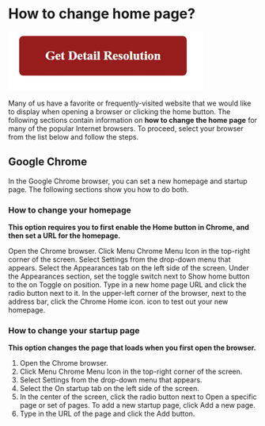 # How to change home page?


[![how to change home page](red2.png)](https://computersolve.com/how-to-change-home-page/)

Many of us have a favorite or frequently-visited website that we would like to display when opening a browser or clicking the home button. The following sections contain information on **how to change the home page** for many of the popular Internet browsers. To proceed, select your browser from the list below and follow the steps.

## Google Chrome

In the Google Chrome browser, you can set a new homepage and startup page. The following sections show you how to do both.

### How to change your homepage

**This option requires you to first enable the Home button in Chrome, and then set a URL for the homepage.**

Open the Chrome browser.
Click Menu Chrome Menu Icon in the top-right corner of the screen.
Select Settings from the drop-down menu that appears.
Select the Appearances tab on the left side of the screen.
Under the Appearances section, set the toggle switch next to Show home button to the on Toggle on position.
Type in a new home page URL and click the radio button next to it.
In the upper-left corner of the browser, next to the address bar, click the Chrome Home icon. icon to test out your new homepage.



### How to change your startup page

**This option changes the page that loads when you first open the browser.**


1. Open the Chrome browser.
2. Click Menu Chrome Menu Icon in the top-right corner of the screen.
3. Select Settings from the drop-down menu that appears.
4. Select the On startup tab on the left side of the screen.
5. In the center of the screen, click the radio button next to Open a specific page or set of pages. To add a new startup page, click Add a new page.
6. Type in the URL of the page and click the Add button.
